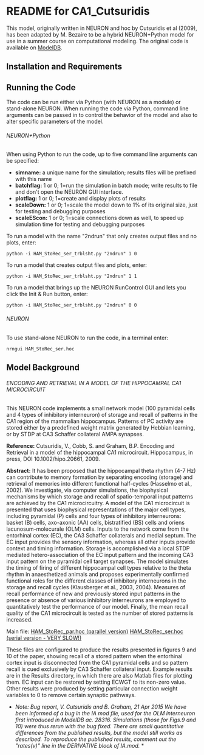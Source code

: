 # README for CA1_Cutsuridis

This model, originally written in NEURON and hoc by Cutsuridis et al (2009), has been adapted by M. Bezaire to be a hybrid NEURON+Python model for use in a summer course on computational modeling. The original code is available on [ModelDB](https://senselab.med.yale.edu/ModelDB/showmodel.cshtml?model=123815#tabs-1).

## Installation and Requirements


## Running the Code
The code can be run either via Python (with NEURON as a module) or stand-alone NEURON. When running the code via Python, command line arguments can be passed in to control the behavior of the model and also to alter specific parameters of the model.

###### NEURON+Python

When using Python to run the code, up to five command line arguments can be specified:
* **simname:** a unique name for the simulation; results files will be prefixed with this name
* **batchflag:** 1 or 0; 1=run the simulation in batch mode; write results to file and don't open the NEURON GUI interface.
* **plotflag:** 1 or 0; 1=create and display plots of results
* **scaleDown:** 1 or 0; 1=scale the model down to 1% of its original size, just for testing and debugging purposes
* **scaleEScon:** 1 or 0; 1=scale connections down as well, to speed up simulation time for testing and debugging purposes

To run a model with the name "2ndrun" that only creates output files and no plots, enter:

```
python -i HAM_StoRec_ser_trblsht.py "2ndrun" 1 0
```

To run a model that creates output files and plots, enter:

```
python -i HAM_StoRec_ser_trblsht.py "2ndrun" 1 1
```

To run a model that brings up the NEURON RunControl GUI and lets you click the Init & Run button, enter:

```
python -i HAM_StoRec_ser_trblsht.py "2ndrun" 0 0
```


###### NEURON

To use stand-alone NEURON to run the code, in a terminal enter:

```
nrngui HAM_StoRec_ser.hoc
```


## Model Background

###### ENCODING AND RETRIEVAL IN A MODEL OF THE HIPPOCAMPAL CA1 MICROCIRCUIT

This NEURON code implements a small network model (100 pyramidal cells and 4 types of inhibitory interneuron) of storage and recall of patterns in the CA1 region of the mammalian hippocampus. Patterns of PC activity are stored either by a predefined weight matrix generated by Hebbian learning, or by STDP at CA3 Schaffer collateral AMPA synapses.

**Reference:**
Cutsuridis, V., Cobb, S. and Graham, B.P. Encoding and Retrieval in a model of the hippocampal CA1 microcircuit. Hippocampus, in press, DOI 10.1002/hipo.20661, 2009.

**Abstract:**
It has been proposed that the hippocampal theta rhythm (4-7 Hz) can contribute to memory formation by separating encoding (storage) and retrieval of memories into different functional half-cycles (Hasselmo et al., 2002). We investigate, via computer simulations, the biophysical mechanisms by which storage and recall of spatio-temporal input patterns are achieved by the CA1 microcircuitry. A model of the CA1 microcircuit is presented that uses biophysical representations of the major cell types, including pyramidal (P) cells and four types of inhibitory
interneurons: basket (B) cells, axo-axonic (AA) cells, bistratified (BS) cells and oriens lacunosum-molecurale (OLM) cells. Inputs to the network come from the entorhinal cortex (EC), the CA3 Schaffer collaterals and medial septum. The EC input provides the sensory information, whereas all other inputs provide context and timing information. Storage is accomplished via a local STDP mediated hetero-association of the EC input pattern and the incoming CA3 input pattern on the pyramidal cell target synapses. The model simulates the timing of firing of
different hippocampal cell types relative to the theta rhythm in anaesthetized animals and proposes experimentally confirmed functional roles for the different classes of inhibitory interneurons in the storage and recall cycles (Klausberger et al., 2003, 2004). Measures of recall performance of new and previously stored input patterns in the presence or absence of various inhibitory interneurons are employed to quantitatively test the performance of our model. Finally, the mean recall quality of the CA1 microcircuit is tested as the number of stored patterns is increased.

Main file: [HAM_StoRec_par.hoc (parallel version)](HAM_StoRec_par.hoc)
           [HAM_StoRec_ser.hoc (serial version - VERY SLOW!)](HAM_StoRec_ser.hoc)

These files are configured to produce the results presented in figures 9 and 10 of the paper, showing recall of a stored pattern when the entorhinal cortex input is disconnected from the CA1 pyramidal cells and so pattern recall is cued  exclusively by CA3 Schaffer collateral input. Example results are in the Results directory, in which there are also Matlab files for plotting them. EC input can be restored by setting ECWGT to its non-zero value. Other results were produced by setting particular connection weight variables to 0 to remove certain synaptic pathways.

* *Note: Bug report, V. Cutsuridis and B. Graham, 21 Apr 2015
We have been informed of a bug in the IA mod file, used for the OLM interneuron first introduced in ModelDB ac. 28316. Simulations (those for Figs.9 and 10) were thus rerun with the bug fixed. There are small quantitative differences from the published results, but the model still works as described. To reproduce the published results, comment out the "rates(v)" line in the DERIVATIVE block of IA.mod.* *





